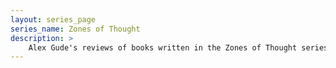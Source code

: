 ```yaml
---
layout: series_page
series_name: Zones of Thought
description: >
    Alex Gude's reviews of books written in the Zones of Thought series.
---
```

